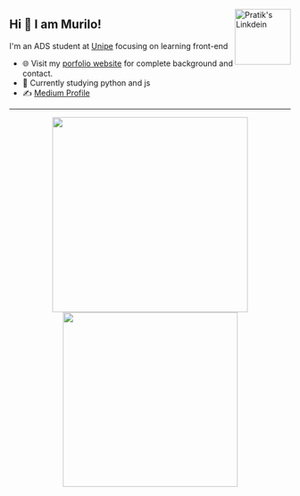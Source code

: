 <a href="https://www.linkedin.com/in/murilo-batista-7925b5150/" target="_blank" rel="nofollow"><img align="right" alt="Pratik's Linkdein" width="100px" src="https://img.shields.io/badge/LinkedIn-0077B5?style=for-the-badge&logo=linkedin&logoColor=white" /></a>

## Hi 👋 I am Murilo! 
I'm an ADS student at [Unipe](https://www.unipe.edu.br) focusing on learning front-end

- 🌐 Visit my [porfolio website](https://pr2tik1.github.io/) for complete background and contact.
- 👋 Currently studying python and js
- ✍️ [Medium Profile](https://pr2tik1.medium.com/)

---
<p align = "center">
  <img src = "https://github-readme-stats.vercel.app/api?username=LarcARC&show_icons=true&theme=radical" width = 350>
  <img src = "https://github-readme-stats.vercel.app/api/top-langs/?username=LarcARC&layout=compact&theme=radical" width = 313>
</p>
